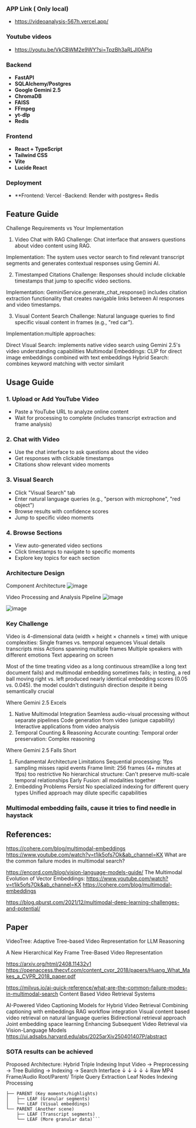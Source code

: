 ### APP Link ( Only local)
- https://videoanalysis-567h.vercel.app/

### Youtube videos
- https://youtu.be/VkCBWM2e9WY?si=TpzBh3aRLJI0APiq

  



### Backend
- **FastAPI** 
- **SQLAlchemy/Postgres** 
- **Google Gemini 2.5** 
- **ChromaDB**
- **FAISS**
- **FFmpeg** 
- **yt-dlp**
- **Redis**

### Frontend
- **React + TypeScript** 
- **Tailwind CSS** 
- **Vite** 
- **Lucide React**

### Deployment
- **Frontend: Vercel
-Backend: Render with postgres+ Redis
  

## Feature Guide
Challenge Requirements vs Your Implementation
1. Video Chat with RAG 
Challenge: Chat interface that answers questions about video content using RAG.

Implementation: The system uses vector search to find relevant transcript segments and generates contextual responses using Gemini AI.

2. Timestamped Citations 
Challenge: Responses should include clickable timestamps that jump to specific video sections.

 Implementation: GeminiService.generate_chat_response() includes citation extraction functionality that creates navigable links between AI responses and video timestamps.

3. Visual Content Search 
Challenge: Natural language queries to find specific visual content in frames (e.g., "red car").

Implementation:multiple approaches:

Direct Visual Search:  implements native video search using Gemini 2.5's video understanding capabilities
Multimodal Embeddings:  CLIP for direct image embeddings combined with text embeddings
Hybrid Search: combines keyword matching with vector similarit
##  Usage Guide

### 1. **Upload or Add YouTube Video**
- Paste a YouTube URL to analyze online content
- Wait for processing to complete (includes transcript extraction and frame analysis)

### 2. **Chat with Video**
- Use the chat interface to ask questions about the video
- Get responses with clickable timestamps
- Citations show relevant video moments

### 3. **Visual Search**
- Click "Visual Search" tab
- Enter natural language queries (e.g., "person with microphone", "red object")
- Browse results with confidence scores
- Jump to specific video moments

### 4. **Browse Sections**
- View auto-generated video sections
- Click timestamps to navigate to specific moments
- Explore key topics for each section
### Architecture Design

Component Architecture
![image](https://github.com/user-attachments/assets/b90645f2-d3af-4faf-ba68-22a7ace41015)

Video Processing and Analysis Pipeline
![image](https://github.com/user-attachments/assets/64c06d99-fc30-430f-ac4f-bd69ad216b00)


![image](https://github.com/user-attachments/assets/9c032516-a337-4847-80bf-c2c665292cb9)

### Key Challenge
 Video is 4-dimensional data (width × height × channels × time) with unique complexities:
Single frames vs. temporal sequences
Visual details transcripts miss
Actions spanning multiple frames
Multiple speakers with different emotions
Text appearing on screen

Most of the time treating video as a long continuous stream(like a long text document fails)  and multimodal embedding sometimes  fails; in testing, a red ball moving right vs. left produced nearly identical embedding scores (0.05 vs. 0.045). the model couldn't distinguish direction despite it being semantically crucial

 Where Gemini 2.5 Excels
1. Native Multimodal Integration
 Seamless audio-visual processing without separate pipelines
 Code generation from video (unique capability)
 Interactive applications from video analysis
2. Temporal Counting & Reasoning
 Accurate counting: 
Temporal order preservation:
 Complex reasoning

 Where Gemini 2.5 Falls Short
1. Fundamental Architecture Limitations
 Sequential processing: 1fps sampling misses rapid events
Frame limit: 256 frames (4+ minutes at 1fps) too restrictive
 No hierarchical structure: Can't preserve multi-scale temporal relationships
Early Fusion: all modalities together
2. Embedding Problems Persist
 No specialized indexing for different query types
 Unified approach may dilute specific capabilities


### Multimodal embedding fails, cause it tries to find needle in haystack


## References:
https://cohere.com/blog/multimodal-embeddings
https://www.youtube.com/watch?v=t1ik5ofs7Ok&ab_channel=KX
What are the common failure modes in multimodal search?

https://encord.com/blog/vision-language-models-guide/
The Multimodal Evolution of Vector Embeddings: https://www.youtube.com/watch?v=t1ik5ofs7Ok&ab_channel=KX
https://cohere.com/blog/multimodal-embeddings

https://blog.qburst.com/2021/12/multimodal-deep-learning-challenges-and-potential/




## Paper
VideoTree: Adaptive Tree-based Video Representation for LLM Reasoning

A New Hierarchical Key Frame Tree-Based Video Representation

https://arxiv.org/html/2408.11432v1
https://openaccess.thecvf.com/content_cvpr_2018/papers/Huang_What_Makes_a_CVPR_2018_paper.pdf

https://milvus.io/ai-quick-reference/what-are-the-common-failure-modes-in-multimodal-search
Content Based Video Retrieval Systems



AI-Powered Video Captioning Models for Hybrid Video Retrieval
Combining captioning with embeddings
RAG workflow integration
Visual content based video retrieval on natural language queries
Bidirectional retrieval approach
Joint embedding space learning
Enhancing Subsequent Video Retrieval via Vision-Language Models
https://ui.adsabs.harvard.edu/abs/2025arXiv250401407P/abstract


### SOTA results can be achieved 

Proposed Architecture:
Hybrid Triple Indexing
Input Video → Preprocessing → Tree Building → Indexing → Search Interface
     ↓              ↓             ↓           ↓            ↓
   Raw MP4    Frame/Audio    Root/Parent/   Triple      Query
              Extraction      Leaf Nodes    Indexing    Processing
```### ROOT (Overall video description)
├── PARENT (Key moments/highlights)
│   ├── LEAF (Granular segments)
│   └── LEAF (Visual embeddings)
└── PARENT (Another scene)
    ├── LEAF (Transcript segments)
    └── LEAF (More granular data)```
